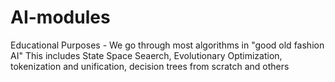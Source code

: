 # AI-modules
Educational Purposes - We go through most algorithms in "good old fashion AI"
This includes State Space Seaerch, Evolutionary Optimization, tokenization and unification, decision trees from scratch and others
